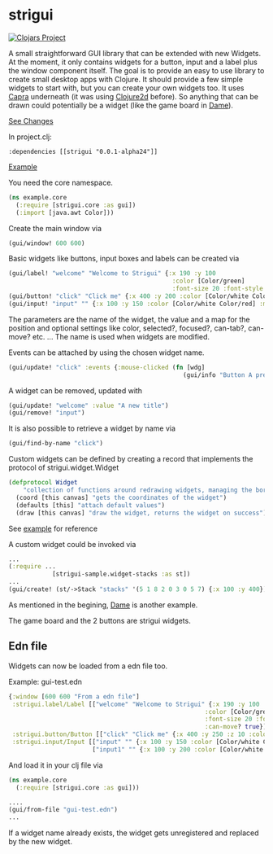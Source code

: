 # strigui

[![Clojars Project](https://img.shields.io/clojars/v/strigui.svg)](https://clojars.org/strigui)

A small straightforward GUI library that can be extended with new Widgets. At the moment, it only contains widgets for a button, input and a label plus the window component itself.
The goal is to provide an easy to use library to create small desktop apps with Clojure. It should provide a few simple widgets to start with,
but you can create your own widgets too. 
It uses [Capra](https://github.com/MikeHardIce/Capra) underneath (it was using [Clojure2d](https://github.com/Clojure2D/clojure2d) before). So anything that can be drawn could potentially be a widget (like the game board in [Dame](https://github.com/MikeHardIce/Dame)).

[See Changes](CHANGES.md)

In project.clj:

```
:dependencies [[strigui "0.0.1-alpha24"]]
```
[Example](https://github.com/MikeHardIce/strigui-sample)

You need the core namespace.

```Clojure
(ns example.core
  (:require [strigui.core :as gui])
  (:import [java.awt Color]))

```
Create the main window via

```Clojure
(gui/window! 600 600)
```

Basic widgets like buttons, input boxes and labels can be created via

```Clojure
(gui/label! "welcome" "Welcome to Strigui" {:x 190 :y 100
                                             :color [Color/green]
                                             :font-size 20 :font-style [:bold]})
(gui/button! "click" "Click me" {:x 400 :y 200 :color [Color/white Color/black]})
(gui/input! "input" "" {:x 100 :y 150 :color [Color/white Color/red] :min-width 420})
```
The parameters are the name of the widget, the value and a map for the position and optional settings like color, selected?, focused?, can-tab?, can-move? etc. ...
The name is used when widgets are modified.

Events can be attached by using the chosen widget name.

```Clojure
(gui/update! "click" :events {:mouse-clicked (fn [wdg]
                                                (gui/info "Button A pressed"))})
```

A widget can be removed, updated with

```Clojure
(gui/update! "welcome" :value "A new title")
(gui/remove! "input")
```

It is also possible to retrieve a widget by name via
```Clojure
(gui/find-by-name "click")
```

Custom widgets can be defined by creating a record that implements the protocol of strigui.widget.Widget

```Clojure
(defprotocol Widget 
    "collection of functions around redrawing widgets, managing the border etc. ..."
  (coord [this canvas] "gets the coordinates of the widget")
  (defaults [this] "attach default values")
  (draw [this canvas] "draw the widget, returns the widget on success"))

```
See [example](https://github.com/MikeHardIce/strigui-sample/blob/main/src/strigui_sample/widget_stacks.clj#L42) for reference

A custom widget could be invoked via

```Clojure
...
(:require ...
            [strigui-sample.widget-stacks :as st])
...
(gui/create! (st/->Stack "stacks" '(5 1 8 2 0 3 0 5 7) {:x 100 :y 400}))
```

As mentioned in the begining, [Dame](https://github.com/MikeHardIce/Dame) is another example.

The game board and the 2 buttons are strigui widgets.

## Edn file

Widgets can now be loaded from a edn file too.

Example:
gui-test.edn
```Clojure
{:window [600 600 "From a edn file"]
 :strigui.label/Label [["welcome" "Welcome to Strigui" {:x 190 :y 100
                                                      :color [Color/green]
                                                      :font-size 20 :font-style [:bold]
                                                      :can-move? true}]]
 :strigui.button/Button [["click" "Click me" {:x 400 :y 250 :z 10 :color [Color/white Color/black] :can-tab? true}]]
 :strigui.input/Input [["input" "" {:x 100 :y 150 :color [Color/white Color/red] :min-width 420 :selected? true :can-tab? true}]
                       ["input1" "" {:x 100 :y 200 :color [Color/white Color/red] :min-width 420 :can-tab? true}]]}
```

And load it in your clj file via
```Clojure
(ns example.core
  (:require [strigui.core :as gui]))

....
(gui/from-file "gui-test.edn")
...
```

If a widget name already exists, the widget gets unregistered and replaced by the new widget.